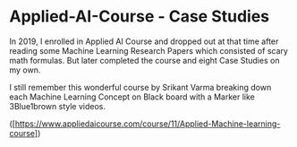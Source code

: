 # Applied-AI-Course - Case Studies

In 2019, I enrolled in Applied AI Course and dropped out at that time after reading some Machine Learning Research Papers which consisted of scary math formulas. But later completed the course and eight Case Studies on my own.

I still remember this wonderful course by Srikant Varma breaking down each Machine Learning Concept on Black board with a Marker like 3Blue1brown style videos.

([https://www.appliedaicourse.com/course/11/Applied-Machine-learning-course])
